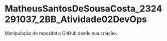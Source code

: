 # MatheusSantosDeSousaCosta_2324291037_2BB_Atividade02DevOps
Manipulação de repositótio GitHub desde sua criação.
